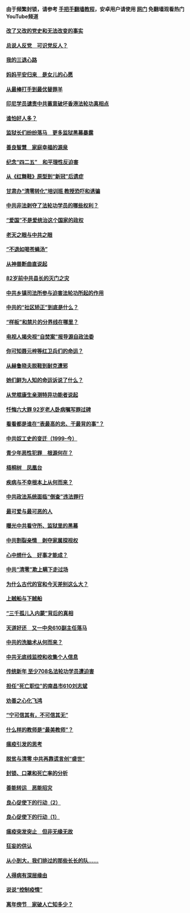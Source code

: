 #### 由于频繁封锁，请参考 [手把手翻墙教程](https://github.com/gfw-breaker/guides/wiki/)，安卓用户请使用 [网门](https://github.com/gfw-breaker/nogfw/blob/master/dl.md?t=05041000) 免翻墙观看热门YouTube频道 

#### [改了又改的党史和无法改变的事实](../pages/19/424037.md?t=05041000) 

#### [总说人反党　可识党反人？](../pages/19/423820.md?t=05041000) 

#### [我的三退心路](../pages/19/423876.md?t=05041000) 

#### [妈妈平安归来　是女儿的心愿](../pages/19/423947.md?t=05041000) 

#### [从最棒打手到最优替罪羊](../pages/19/423819.md?t=05041000) 

#### [印尼学员谴责中共蓄意破坏香港法轮功真相点](../pages/19/423902.md?t=05041000) 

#### [谁怕好人多？](../pages/19/423774.md?t=05041000) 

#### [监狱长们纷纷落马　更多监狱黑幕暴露](../pages/19/423787.md?t=05041000) 

#### [善良智慧　家庭幸福的源泉](../pages/19/423632.md?t=05041000) 

#### [纪念“四二五”　和平理性反迫害](../pages/19/423660.md?t=05041000) 

#### [从《红舞鞋》原型到“新冠”后遗症](../pages/19/423509.md?t=05041000) 

#### [甘肃办“清零转化”培训班 教授恐吓和诱骗](../pages/19/423498.md?t=05041000) 

#### [中共非法剥夺了法轮功学员的哪些权利？](../pages/19/423392.md?t=05041000) 

#### [“爱国”不是爱统治这个国家的政权](../pages/19/423029.md?t=05041000) 

#### [老天之眼与中共之眼](../pages/19/423378.md?t=05041000) 

#### [“不退如喝苍蝇汤”](../pages/19/423287.md?t=05041000) 

#### [从神兽断曲直说起](../pages/19/423201.md?t=05041000) 

#### [82岁前中共县长的灭门之灾](../pages/19/423055.md?t=05041000) 

#### [中共乡镇司法所参与迫害法轮功所起的作用](../pages/19/423064.md?t=05041000) 

#### [中共的“社区矫正”到底是什么？](../pages/19/422870.md?t=05041000) 

#### [“样板”和禁片的分界线在哪里？](../pages/19/422704.md?t=05041000) 

#### [电视人揭央视“自焚案”报导源自政法委](../pages/19/422770.md?t=05041000) 

#### [你可知聂元梓等红卫兵们的命运？](../pages/19/422848.md?t=05041000) 

#### [从赫鲁晓夫脱鞋到耐克遭邪](../pages/19/422826.md?t=05041000) 

#### [她们鲜为人知的命运诉说了什么？](../pages/19/422754.md?t=05041000) 

#### [从党棍康生亲测特异功能者说起](../pages/19/422657.md?t=05041000) 

#### [忏悔六大罪 92岁老人卧病嘱写罪过碑](../pages/19/422750.md?t=05041000) 

#### [看看都是谁在“表最高的忠、干最背的事”？](../pages/19/422703.md?t=05041000) 

#### [中共奴工史的变迁（1999-今）](../pages/19/422656.md?t=05041000) 

#### [青少年恶性犯罪　根源何在？](../pages/19/422449.md?t=05041000) 

#### [梧桐树　凤凰台](../pages/19/422442.md?t=05041000) 

#### [疾病与不幸根本上从何而来？](../pages/19/422438.md?t=05041000) 

#### [中共政法系统面临“倒查”违法罪行](../pages/19/422497.md?t=05041000) 

#### [最可爱与最可恶的人](../pages/19/422448.md?t=05041000) 

#### [曝光中共看守所、监狱里的黑幕](../pages/19/422390.md?t=05041000) 

#### [中共割裂亲情　剥夺家属探视权](../pages/19/422364.md?t=05041000) 

#### [心中想什么　好事才能成？](../pages/19/422318.md?t=05041000) 

#### [中共“清零”欺上瞒下走过场](../pages/19/422306.md?t=05041000) 

#### [为什么古代的官和今天差别这么大？](../pages/19/422228.md?t=05041000) 

#### [上贼船与下贼船](../pages/19/422276.md?t=05041000) 

#### [“三千孤儿入内蒙”背后的真相](../pages/19/422229.md?t=05041000) 

#### [天道好还　又一中央610副主任落马](../pages/19/422155.md?t=05041000) 

#### [中共的洗脑术从何而来？](../pages/19/422154.md?t=05041000) 

#### [中共无底线监控和收集个人信息](../pages/19/422039.md?t=05041000) 

#### [传统新年 至少708名法轮功学员遭迫害](../pages/19/421946.md?t=05041000) 

#### [担任“死亡职位”的南昌市610刘志斌](../pages/19/421957.md?t=05041000) 

#### [劝善之心化飞鸿](../pages/19/421164.md?t=05041000) 

#### [“宁可信其有，不可信其无”](../pages/19/421691.md?t=05041000) 

#### [什么样的教师是“最美教师”？](../pages/19/421755.md?t=05041000) 

#### [瘟疫引发的思考](../pages/19/421594.md?t=05041000) 

#### [脱贫与清零 中共再靠谎言创“盛世”](../pages/19/421590.md?t=05041000) 

#### [封锁、口罩和死亡率的分析](../pages/19/421495.md?t=05041000) 

#### [善能转运　恶能招灾](../pages/19/421334.md?t=05041000) 

#### [良心促使下的行动（2）](../pages/19/421361.md?t=05041000) 

#### [良心促使下的行动（1）](../pages/19/421302.md?t=05041000) 

#### [瘟疫突发突止　但非无缘无故](../pages/19/421281.md?t=05041000) 

#### [狂妄的供认](../pages/19/421199.md?t=05041000) 

#### [从小到大，我们排过的那些长长的队……](../pages/19/421243.md?t=05041000) 

#### [人得病有深层缘由](../pages/19/420864.md?t=05041000) 

#### [说说“控制疫情”](../pages/19/420831.md?t=05041000) 

#### [离年傍节　家破人亡知多少？](../pages/19/420563.md?t=05041000) 

